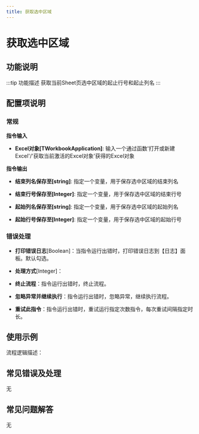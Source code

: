 ```yaml
---
title: 获取选中区域
---
```


# 获取选中区域

## 功能说明

:::tip 功能描述
获取当前Sheet页选中区域的起止行号和起止列名
:::

## 配置项说明

### 常规

**指令输入**

- **Excel对象[TWorkbookApplication]**: 输入一个通过函数'打开或新建Excel'/'获取当前激活的Excel对象'获得的Excel对象


**指令输出**

- **结束列名保存至[string]**: 指定一个变量，用于保存选中区域的结束列名

- **结束行号保存至[Integer]**: 指定一个变量，用于保存选中区域的结束行号

- **起始列名保存至[string]**: 指定一个变量，用于保存选中区域的起始列名

- **起始行号保存至[Integer]**: 指定一个变量，用于保存选中区域的起始行号

### 错误处理

- **打印错误日志**[Boolean]：当指令运行出错时，打印错误日志到【日志】面板。默认勾选。

- **处理方式**[Integer]：

 - **终止流程**：指令运行出错时，终止流程。

 - **忽略异常并继续执行**：指令运行出错时，忽略异常，继续执行流程。

 - **重试此指令**：指令运行出错时，重试运行指定次数指令，每次重试间隔指定时长。

## 使用示例

流程逻辑描述：

## 常见错误及处理

无

## 常见问题解答

无

